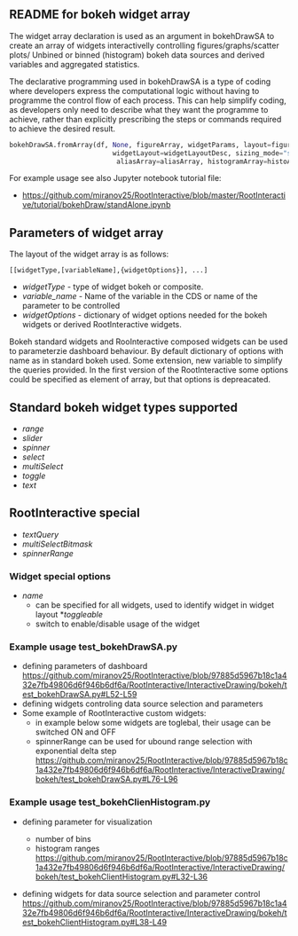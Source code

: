 ## README for bokeh widget array

The widget array declaration is used as an argument in bokehDrawSA to create an array of widgets interactivelly controlling figures/graphs/scatter plots/
Unbined or binned (histogram) bokeh data sources and derived variables and aggregated statistics.

The declarative programming used in bokehDrawSA is a type of coding where developers express the computational 
logic without having to programme the control flow of each process. This can help simplify coding, as developers 
only need to describe what they want the programme to achieve, rather than explicitly prescribing the steps or 
commands required to achieve the desired result.

```python
bokehDrawSA.fromArray(df, None, figureArray, widgetParams, layout=figureLayoutDesc, tooltips=tooltips, parameterArray=parameterArray,
                          widgetLayout=widgetLayoutDesc, sizing_mode="scale_width", nPointRender=300,
                           aliasArray=aliasArray, histogramArray=histoArray,arrayCompression=arrayCompression)`
```

For example usage see also Jupyter notebook tutorial file:
* https://github.com/miranov25/RootInteractive/blob/master/RootInteractive/tutorial/bokehDraw/standAlone.ipynb

##  Parameters of widget array

The layout of the widget array is as follows:

`[[widgetType,[variableName],{widgetOptions}], ...]`
* _widgetType_ - type of widget bokeh or composite.
* _variable_name_ - Name of the variable in the CDS or name of the parameter to be controlled
* _widgetOptions_ - dictionary of widget options needed for the bokeh widgets or derived RootInteractive widgets.

Bokeh standard widgets and RooInteractive composed widgets can be used to parameterzie dashboard behaviour. By default 
dictionary of options with name  as in standard bokeh used. Some extension, new variable to simplify the queries provided.
In the first version of the  RootInteractive some options could be specified as element of array, but that options is depreacated.

## Standard bokeh widget types supported
* _range_
* _slider_
* _spinner_
* _select_ 
* _multiSelect_
* _toggle_
* _text_

## RootInteractive special
* _textQuery_
* _multiSelectBitmask_
* _spinnerRange_

### Widget special options
* _name_
  * can be specified for all widgets, used to identify widget in widget layout
*_toggleable_    
  * switch to enable/disable usage of the widget


### Example usage test_bokehDrawSA.py
* defining parameters of dashboard
https://github.com/miranov25/RootInteractive/blob/97885d5967b18c1a432e7fb49806d6f946b6df6a/RootInteractive/InteractiveDrawing/bokeh/test_bokehDrawSA.py#L52-L59
* defining widgets controling data source selection and parameters
* Some example of RootInteractive custom widgets:
  * in example below some widgets are toglebal, their usage can be switched ON and OFF 
  * spinnerRange can be used for ubound range selection with exponential delta step
https://github.com/miranov25/RootInteractive/blob/97885d5967b18c1a432e7fb49806d6f946b6df6a/RootInteractive/InteractiveDrawing/bokeh/test_bokehDrawSA.py#L76-L96


### Example usage test_bokehClienHistogram.py
* defining parameter for visualization
  * number of  bins 
  * histogram ranges
https://github.com/miranov25/RootInteractive/blob/97885d5967b18c1a432e7fb49806d6f946b6df6a/RootInteractive/InteractiveDrawing/bokeh/test_bokehClientHistogram.py#L32-L36

* defining widgets for data source selection and parameter control
https://github.com/miranov25/RootInteractive/blob/97885d5967b18c1a432e7fb49806d6f946b6df6a/RootInteractive/InteractiveDrawing/bokeh/test_bokehClientHistogram.py#L38-L49